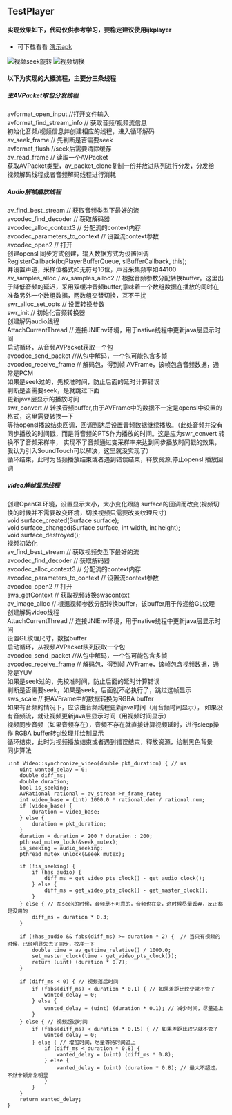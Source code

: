 ## TestPlayer

#### 实现效果如下，代码仅供参考学习，要稳定建议使用ijkplayer

- 可下载看看 [演示apk](https://github.com/DMings/SmartScan/blob/master/demosrc/app-debug.apk)

![视频seek旋转](https://github.com/DMings/TestPlayer/blob/master/demosrc/seek_rotation.gif)
![视频切换](https://github.com/DMings/TestPlayer/blob/master/demosrc/change_play.gif)

#### 以下为实现的大概流程，主要分三条线程

##### 主AVPacket取包分发线程

avformat_open_input  //打开文件输入  
avformat_find_stream_info // 获取音频/视频流信息  
初始化音频/视频信息并创建相应的线程，进入循环解码  
av_seek_frame // 先判断是否需要seek  
avformat_flush //seek后需要清除缓存  
av_read_frame // 读取一个AVPacket  
获取AVPacket类型，av_packet_clone复制一份并放进队列进行分发，分发给  
视频解码线程或者音频解码线程进行消耗  

##### Audio解帧播放线程

av_find_best_stream // 获取音频类型下最好的流  
avcodec_find_decoder // 获取解码器  
avcodec_alloc_context3 // 分配流的context内存  
avcodec_parameters_to_context // 设置流context参数  
avcodec_open2 // 打开  
创建opensl 同步方式创建，输入数据方式为设置回调  
RegisterCallback(bqPlayerBufferQueue, slBufferCallback, this);  
并设置声道，采样位格式如无符号16位，声音采集频率如44100  
av_samples_alloc / av_samples_alloc2 // 根据音频参数分配转换buffer。这里出于降低音频的延迟，采用双缓冲音频buffer,意味着一个数组数据在播放的同时在准备另外一个数组数据，两数组交替切换，互不干扰  
swr_alloc_set_opts // 设置转换参数  
swr_init // 初始化音频转换器  
创建解码audio线程  
AttachCurrentThread // 连接JNIEnv环境，用于native线程中更新java层显示时间  
启动循环，从音频AVPacket获取一个包  
avcodec_send_packet //从包中解码，一个包可能包含多帧  
avcodec_receive_frame // 解码包，得到帧 AVFrame，该帧包含音频数据，通常是PCM  
如果是seek过的，先校准时间，防止后面的延时计算错误  
判断是否需要seek，是就跳过下面  
更新java层显示的播放时间  
swr_convert // 转换音频buffer,由于AVFrame中的数据不一定是opensl中设置的格式，这里需要转换一下  
等待opensl播放结束回调，回调到达后设置音频数据继续播放。（此处音频并没有同步播放的时间戳，而是将音频的PTS作为播放的时间。这是应为swr_convert 转换不了音频采样率，
实现不了音频通过变采样率来达到同步播放时间戳的效果，我认为引入SoundTouch可以解决，这里就没实现了）  
循环结束，此时为音频播放结束或者遇到错误结束，释放资源,停止opensl 播放回调  

##### video解帧显示线程

创建OpenGL环境，设置显示大小，大小变化跟随 surface的回调而改变(视频切换的时候并不需要改变环境，切换视频只需要改变纹理尺寸)  
void surface_created(Surface surface);  
void surface_changed(Surface surface, int width, int height);  
void surface_destroyed();  
视频初始化  
av_find_best_stream // 获取视频类型下最好的流  
avcodec_find_decoder // 获取解码器  
avcodec_alloc_context3 // 分配流的context内存  
avcodec_parameters_to_context // 设置流context参数  
avcodec_open2 // 打开  
sws_getContext // 获取视频转换swscontext  
av_image_alloc // 根据视频参数分配转换buffer，该buffer用于传递给GL纹理  
创建解码video线程  
AttachCurrentThread // 连接JNIEnv环境，用于native线程中更新java层显示时间  
设置GL纹理尺寸，数据buffer  
启动循环，从视频AVPacket队列获取一个包  
avcodec_send_packet //从包中解码，一个包可能包含多帧  
avcodec_receive_frame // 解码包，得到帧 AVFrame，该帧包含视频数据，通常是YUV  
如果是seek过的，先校准时间，防止后面的延时计算错误  
判断是否需要seek，如果是seek，后面就不必执行了，跳过这帧显示  
sws_scale // 把AVFrame中的数据转换为RGBA buffer  
如果有音频的情况下，应该由音频线程更新java时间（用音频时间显示），
如果没有音频流，就让视频更新java层显示时间（用视频时间显示）  
视频同步音频（如果音频存在），音频不存在就直接计算视频延时，进行sleep操作
RGBA buffer转gl纹理并绘制显示  
循环结束，此时为视频播放结束或者遇到错误结束，释放资源，绘制黑色背景  
同步算法  

```
uint Video::synchronize_video(double pkt_duration) { // us
    uint wanted_delay = 0;
    double diff_ms;
    double duration;
    bool is_seeking;
    AVRational rational = av_stream->r_frame_rate;
    int video_base = (int) 1000.0 * rational.den / rational.num;
    if (video_base) {
        duration = video_base;
    } else {
        duration = pkt_duration;
    }
    duration = duration < 200 ? duration : 200;
    pthread_mutex_lock(&seek_mutex);
    is_seeking = audio_seeking;
    pthread_mutex_unlock(&seek_mutex);

    if (!is_seeking) {
        if (has_audio) {
            diff_ms = get_video_pts_clock() - get_audio_clock();
        } else {
            diff_ms = get_video_pts_clock() - get_master_clock();
        }
    } else { // 在seek的时候，音频是不可靠的，音频也在变，这时候尽量丢弃，反正都是没用的
        diff_ms = duration * 0.3;
    }

    if (!has_audio && fabs(diff_ms) >= duration * 2) {  // 当只有视频的时候，已经明显失去了同步，校准一下
        double time = av_gettime_relative() / 1000.0;
        set_master_clock(time - get_video_pts_clock());
        return (uint) (duration * 0.7);
    }

    if (diff_ms < 0) { // 视频落后时间
        if (fabs(diff_ms) < duration * 0.1) { // 如果差距比较少就不管了
            wanted_delay = 0;
        } else {
            wanted_delay = (uint) (duration * 0.1); // 减少时间，尽量追上
        }
    } else { // 视频超过时间
        if (fabs(diff_ms) < duration * 0.15) { // 如果差距比较少就不管了
            wanted_delay = 0;
        } else { // 增加时间，尽量等待时间追上
            if (diff_ms < duration * 0.8) {
                wanted_delay = (uint) (diff_ms * 0.8);
            } else {
                wanted_delay = (uint) (duration * 0.8); // 最大不超过，不然卡顿非常明显
            }
        }
    }
    return wanted_delay;
}
```
